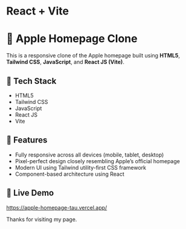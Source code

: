 # React + Vite

# 🍎 Apple Homepage Clone

This is a responsive clone of the Apple homepage built using **HTML5**, **Tailwind CSS**, **JavaScript**, and **React JS (Vite)**.

## 🔧 Tech Stack

- HTML5  
- Tailwind CSS  
- JavaScript  
- React JS  
- Vite

## 🚀 Features

- Fully responsive across all devices (mobile, tablet, desktop)
- Pixel-perfect design closely resembling Apple’s official homepage
- Modern UI using Tailwind utility-first CSS framework
- Component-based architecture using React

## 🔗 Live Demo

https://apple-homepage-tau.vercel.app/

Thanks for visiting my page.


